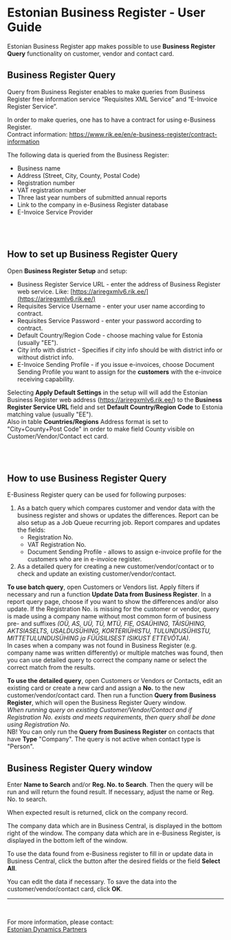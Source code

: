 ---
---
# Estonian Business Register - User Guide
Estonian Business Register app makes possible to use **Business Register Query** functionality on customer, vendor and contact card.

## Business Register Query
Query from Business Register enables to make queries from Business Register free information service “Requisites XML Service” and “E-Invoice Register Service”. 

In order to make queries, one has to have a contract for using e-Business Register.  
Contract information:
<a href="[https://dynamicspartnersee.github.io/docs/en-us/contacts](https://www.rik.ee/en/e-business-register/contract-information)" target="_blank">https://www.rik.ee/en/e-business-register/contract-information</a>  

The following data is queried from the Business Register:
* Business name
* Address (Street, City, County, Postal Code)
* Registration number
* VAT registration number
* Three last year numbers of submitted annual reports
* Link to the company in e-Business Register database
* E-Invoice Service Provider
 
<br>
<br>
 
## How to set up Business Register Query
Open **Business Register Setup** and setup:
* Business Register Service URL - enter the address of Business Register web service. Like: [https://ariregxmlv6.rik.ee/](https://ariregxmlv6.rik.ee/)  
* Requisites Service Username - enter your user name according to contract.  
* Requisites Service Password - enter your password according to contract.
* Default Country/Region Code - choose maching value for Estonia (usually "EE").
* City info with district - Specifies if city info should be with district info or without district info.
* E-Invoice Sending Profile - if you issue e-invoices, choose Document Sending Profile you want to assign for the **customers** with the e-invoice receiving capability.


Selecting **Apply Default Settings** in the setup will will add the Estonian Business Register web address (https://ariregxmlv6.rik.ee/) to the **Business Register Service URL** field and set **Default Country/Region Code** to Estonia matching value (usually "EE").  
Also in table **Countries/Regions** Address format is set to "City+County+Post Code" in order to make field County visible on Customer/Vendor/Contact ect card.  

<br>
<br>

## How to use Business Register Query
E-Business Register query can be used for following purposes:
1. As a batch query which compares customer and vendor data with the business register and shows or updates the differences. Report can be also setup as a Job Queue recurring job. Report compares and updates the fields: 
   * Registration No.
   * VAT Registration No.
   * Document Sending Profile - allows to assign e-invoice profile for the customers who are in e-invoice register.
2. As a detailed query for creating a new customer/vendor/contact or to check and update an existing customer/vendor/contact.
 
**To use batch query**, open Customers or Vendors list. Apply filters if necessary and run a function **Update Data from Business Register**. In a report query page, choose if you want to show the differences and/or also update.
If the Registration No. is missing for the customer or vendor, query is made using a company name without most common form of business pre- and suffixes _(OÜ, AS, UÜ, TÜ, MTÜ, FIE, OSAÜHING, TÄISÜHING, AKTSIASELTS, USALDUSÜHING, KORTERIÜHISTU, TULUNDUSÜHISTU, MITTETULUNDUSÜHING ja FÜÜSILISEST ISIKUST ETTEVÕTJA)_.  
In cases when a company was not found in Business Register (e.g. company name was written differently) or multiple matches was found, then you can use detailed query to correct the company name or select the correct match from the results.  

**To use the detailed query**, open Customers or Vendors or Contacts, edit an existing card or create a new card and assign a **No.** to the new customer/vendor/contact card.   Then run a function **Query from Business Register**, which will open the Business Register Query window.  
_When running query on existing Customer/Vendor/Contact and if Registration No. exists and meets requirements, then query shall be done using Registration No._  
NB! You can only run the **Query from Business Register** on contacts that have **Type** "Company". The query is not active when contact type is "Person".  

## Business Register Query window

Enter **Name to Search** and/or **Reg. No. to Search**. Then the query will be run and will return the found result. If necessary, adjust the name or Reg. No. to search. 

When expected result is returned, click on the company record.

The company data which are in Business Central, is displayed in the bottom right of the window. The company data which are in e-Business Register, is displayed in the bottom left of the window.

To use the data found from e-Business register to fill in or update data in Business Central, click the button after the desired fields or the field **Select All**.

You can edit the data if necessary. To save the data into the customer/vendor/contact card, click **OK**.

***

<br>


For more information, please contact:  
<a href="https://dynamicspartnersee.github.io/docs/en-us/contacts" target="_blank">Estonian Dynamics Partners</a>

